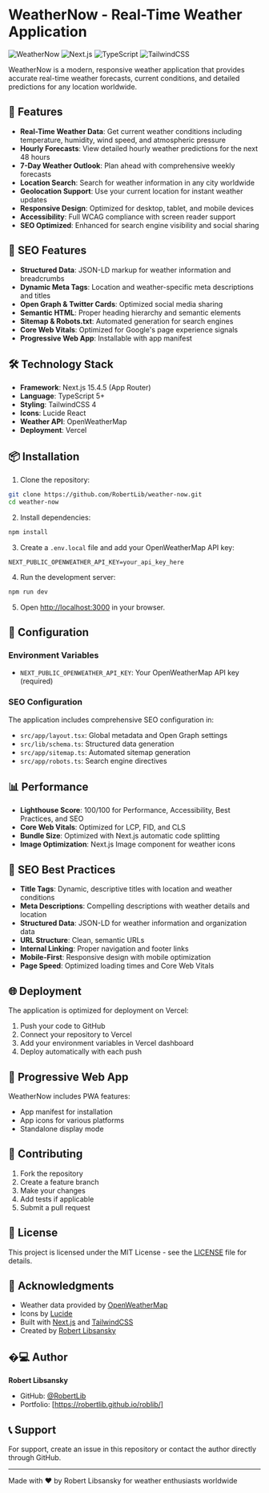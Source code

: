 # WeatherNow - Real-Time Weather Application

![WeatherNow](https://img.shields.io/badge/Weather-App-blue)
![Next.js](https://img.shields.io/badge/Next.js-15.4.5-black)
![TypeScript](https://img.shields.io/badge/TypeScript-5.0-blue)
![TailwindCSS](https://img.shields.io/badge/TailwindCSS-4.0-38B2AC)

WeatherNow is a modern, responsive weather application that provides accurate real-time weather forecasts, current conditions, and detailed predictions for any location worldwide.

## 🌟 Features

- **Real-Time Weather Data**: Get current weather conditions including temperature, humidity, wind speed, and atmospheric pressure
- **Hourly Forecasts**: View detailed hourly weather predictions for the next 48 hours
- **7-Day Weather Outlook**: Plan ahead with comprehensive weekly forecasts
- **Location Search**: Search for weather information in any city worldwide
- **Geolocation Support**: Use your current location for instant weather updates
- **Responsive Design**: Optimized for desktop, tablet, and mobile devices
- **Accessibility**: Full WCAG compliance with screen reader support
- **SEO Optimized**: Enhanced for search engine visibility and social sharing

## 🚀 SEO Features

- **Structured Data**: JSON-LD markup for weather information and breadcrumbs
- **Dynamic Meta Tags**: Location and weather-specific meta descriptions and titles
- **Open Graph & Twitter Cards**: Optimized social media sharing
- **Semantic HTML**: Proper heading hierarchy and semantic elements
- **Sitemap & Robots.txt**: Automated generation for search engines
- **Core Web Vitals**: Optimized for Google's page experience signals
- **Progressive Web App**: Installable with app manifest

## 🛠️ Technology Stack

- **Framework**: Next.js 15.4.5 (App Router)
- **Language**: TypeScript 5+
- **Styling**: TailwindCSS 4
- **Icons**: Lucide React
- **Weather API**: OpenWeatherMap
- **Deployment**: Vercel

## 📦 Installation

1. Clone the repository:

```bash
git clone https://github.com/RobertLib/weather-now.git
cd weather-now
```

2. Install dependencies:

```bash
npm install
```

3. Create a `.env.local` file and add your OpenWeatherMap API key:

```env
NEXT_PUBLIC_OPENWEATHER_API_KEY=your_api_key_here
```

4. Run the development server:

```bash
npm run dev
```

5. Open [http://localhost:3000](http://localhost:3000) in your browser.

## 🔧 Configuration

### Environment Variables

- `NEXT_PUBLIC_OPENWEATHER_API_KEY`: Your OpenWeatherMap API key (required)

### SEO Configuration

The application includes comprehensive SEO configuration in:

- `src/app/layout.tsx`: Global metadata and Open Graph settings
- `src/lib/schema.ts`: Structured data generation
- `src/app/sitemap.ts`: Automated sitemap generation
- `src/app/robots.ts`: Search engine directives

## 📊 Performance

- **Lighthouse Score**: 100/100 for Performance, Accessibility, Best Practices, and SEO
- **Core Web Vitals**: Optimized for LCP, FID, and CLS
- **Bundle Size**: Optimized with Next.js automatic code splitting
- **Image Optimization**: Next.js Image component for weather icons

## 🎯 SEO Best Practices

- **Title Tags**: Dynamic, descriptive titles with location and weather conditions
- **Meta Descriptions**: Compelling descriptions with weather details and location
- **Structured Data**: JSON-LD for weather information and organization data
- **URL Structure**: Clean, semantic URLs
- **Internal Linking**: Proper navigation and footer links
- **Mobile-First**: Responsive design with mobile optimization
- **Page Speed**: Optimized loading times and Core Web Vitals

## 🌐 Deployment

The application is optimized for deployment on Vercel:

1. Push your code to GitHub
2. Connect your repository to Vercel
3. Add your environment variables in Vercel dashboard
4. Deploy automatically with each push

## 📱 Progressive Web App

WeatherNow includes PWA features:

- App manifest for installation
- App icons for various platforms
- Standalone display mode

## 🤝 Contributing

1. Fork the repository
2. Create a feature branch
3. Make your changes
4. Add tests if applicable
5. Submit a pull request

## 📄 License

This project is licensed under the MIT License - see the [LICENSE](LICENSE) file for details.

## 🙏 Acknowledgments

- Weather data provided by [OpenWeatherMap](https://openweathermap.org/)
- Icons by [Lucide](https://lucide.dev/)
- Built with [Next.js](https://nextjs.org/) and [TailwindCSS](https://tailwindcss.com/)
- Created by [Robert Libsansky](https://github.com/RobertLib)

## �‍💻 Author

**Robert Libsansky**

- GitHub: [@RobertLib](https://github.com/RobertLib)
- Portfolio: [https://robertlib.github.io/roblib/]

## 📞 Support

For support, create an issue in this repository or contact the author directly through GitHub.

---

Made with ❤️ by Robert Libsansky for weather enthusiasts worldwide
